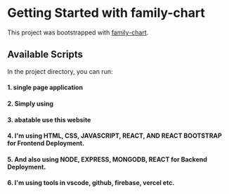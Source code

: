# Getting Started with family-chart

This project was bootstrapped with [family-chart](https://github.com/facebook/create-react-app).

## Available Scripts

In the project directory, you can run:

#### 1. single page application
#### 2. Simply using
#### 3. abatable use this website
#### 4. I'm using HTML, CSS, JAVASCRIPT, REACT, AND REACT BOOTSTRAP for Frontend Deployment.
#### 5. And also using NODE, EXPRESS, MONGODB, REACT for Backend Deployment.
#### 6. I'm using tools in vscode, github, firebase, vercel etc.

